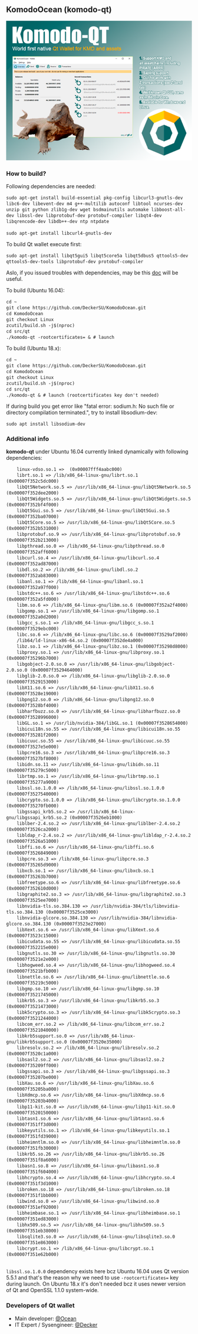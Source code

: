 ## KomodoOcean (komodo-qt) ##

![](./doc/images/komodo-qt-promo-10.png)

### How to build? ###

Following dependencies are needed:

```
sudo apt-get install build-essential pkg-config libcurl3-gnutls-dev libc6-dev libevent-dev m4 g++-multilib autoconf libtool ncurses-dev unzip git python zlib1g-dev wget bsdmainutils automake libboost-all-dev libssl-dev libprotobuf-dev protobuf-compiler libqt4-dev libqrencode-dev libdb++-dev ntp ntpdate

sudo apt-get install libcurl4-gnutls-dev 
```

To build Qt wallet execute first:

```
sudo apt-get install libqt5gui5 libqt5core5a libqt5dbus5 qttools5-dev qttools5-dev-tools libprotobuf-dev protobuf-compiler
```

Aslo, if you issued troubles with dependencies, may be this [doc](https://github.com/bitcoin/bitcoin/blob/master/doc/build-unix.md) will be useful.

To build (Ubuntu 16.04):

```
cd ~
git clone https://github.com/DeckerSU/KomodoOcean.git
cd KomodoOcean
git checkout Linux
zcutil/build.sh -j$(nproc)
cd src/qt
./komodo-qt -rootcertificates= & # launch
```

To build (Ubuntu 18.x):

```
cd ~
git clone https://github.com/DeckerSU/KomodoOcean.git
cd KomodoOcean
git checkout Linux
zcutil/build.sh -j$(nproc)
cd src/qt
./komodo-qt & # launch (rootcertificates key don't needed)
```

If during build you get error like "fatal error: sodium.h: No such file or directory compilation terminated.", try to install libsodium-dev:

```
sudo apt install libsodium-dev
```

### Additional info ###

**komodo-qt** under Ubuntu 16.04 currently linked dynamically with following dependencies:

```
	linux-vdso.so.1 =>  (0x00007fff4aabc000)
	librt.so.1 => /lib/x86_64-linux-gnu/librt.so.1 (0x00007f352c5dc000)
	libQt5Network.so.5 => /usr/lib/x86_64-linux-gnu/libQt5Network.so.5 (0x00007f352dee2000)
	libQt5Widgets.so.5 => /usr/lib/x86_64-linux-gnu/libQt5Widgets.so.5 (0x00007f352bf4f000)
	libQt5Gui.so.5 => /usr/lib/x86_64-linux-gnu/libQt5Gui.so.5 (0x00007f352ba07000)
	libQt5Core.so.5 => /usr/lib/x86_64-linux-gnu/libQt5Core.so.5 (0x00007f352b531000)
	libprotobuf.so.9 => /usr/lib/x86_64-linux-gnu/libprotobuf.so.9 (0x00007f352b213000)
	libpthread.so.0 => /lib/x86_64-linux-gnu/libpthread.so.0 (0x00007f352aff6000)
	libcurl.so.4 => /usr/lib/x86_64-linux-gnu/libcurl.so.4 (0x00007f352ad87000)
	libdl.so.2 => /lib/x86_64-linux-gnu/libdl.so.2 (0x00007f352ab83000)
	libanl.so.1 => /lib/x86_64-linux-gnu/libanl.so.1 (0x00007f352a97f000)
	libstdc++.so.6 => /usr/lib/x86_64-linux-gnu/libstdc++.so.6 (0x00007f352a5fd000)
	libm.so.6 => /lib/x86_64-linux-gnu/libm.so.6 (0x00007f352a2f4000)
	libgomp.so.1 => /usr/lib/x86_64-linux-gnu/libgomp.so.1 (0x00007f352a0d2000)
	libgcc_s.so.1 => /lib/x86_64-linux-gnu/libgcc_s.so.1 (0x00007f3529ebc000)
	libc.so.6 => /lib/x86_64-linux-gnu/libc.so.6 (0x00007f3529af2000)
	/lib64/ld-linux-x86-64.so.2 (0x00007f352de4a000)
	libz.so.1 => /lib/x86_64-linux-gnu/libz.so.1 (0x00007f35298d8000)
	libproxy.so.1 => /usr/lib/x86_64-linux-gnu/libproxy.so.1 (0x00007f35296b7000)
	libgobject-2.0.so.0 => /usr/lib/x86_64-linux-gnu/libgobject-2.0.so.0 (0x00007f3529464000)
	libglib-2.0.so.0 => /lib/x86_64-linux-gnu/libglib-2.0.so.0 (0x00007f3529153000)
	libX11.so.6 => /usr/lib/x86_64-linux-gnu/libX11.so.6 (0x00007f3528e19000)
	libpng12.so.0 => /lib/x86_64-linux-gnu/libpng12.so.0 (0x00007f3528bf4000)
	libharfbuzz.so.0 => /usr/lib/x86_64-linux-gnu/libharfbuzz.so.0 (0x00007f3528996000)
	libGL.so.1 => /usr/lib/nvidia-384/libGL.so.1 (0x00007f3528654000)
	libicui18n.so.55 => /usr/lib/x86_64-linux-gnu/libicui18n.so.55 (0x00007f35281f2000)
	libicuuc.so.55 => /usr/lib/x86_64-linux-gnu/libicuuc.so.55 (0x00007f3527e5e000)
	libpcre16.so.3 => /usr/lib/x86_64-linux-gnu/libpcre16.so.3 (0x00007f3527bf8000)
	libidn.so.11 => /usr/lib/x86_64-linux-gnu/libidn.so.11 (0x00007f35279c5000)
	librtmp.so.1 => /usr/lib/x86_64-linux-gnu/librtmp.so.1 (0x00007f35277a9000)
	libssl.so.1.0.0 => /lib/x86_64-linux-gnu/libssl.so.1.0.0 (0x00007f3527540000)
	libcrypto.so.1.0.0 => /lib/x86_64-linux-gnu/libcrypto.so.1.0.0 (0x00007f35270fb000)
	libgssapi_krb5.so.2 => /usr/lib/x86_64-linux-gnu/libgssapi_krb5.so.2 (0x00007f3526eb1000)
	liblber-2.4.so.2 => /usr/lib/x86_64-linux-gnu/liblber-2.4.so.2 (0x00007f3526ca2000)
	libldap_r-2.4.so.2 => /usr/lib/x86_64-linux-gnu/libldap_r-2.4.so.2 (0x00007f3526a51000)
	libffi.so.6 => /usr/lib/x86_64-linux-gnu/libffi.so.6 (0x00007f3526849000)
	libpcre.so.3 => /lib/x86_64-linux-gnu/libpcre.so.3 (0x00007f35265d9000)
	libxcb.so.1 => /usr/lib/x86_64-linux-gnu/libxcb.so.1 (0x00007f35263b7000)
	libfreetype.so.6 => /usr/lib/x86_64-linux-gnu/libfreetype.so.6 (0x00007f352610d000)
	libgraphite2.so.3 => /usr/lib/x86_64-linux-gnu/libgraphite2.so.3 (0x00007f3525ee7000)
	libnvidia-tls.so.384.130 => /usr/lib/nvidia-384/tls/libnvidia-tls.so.384.130 (0x00007f3525ce3000)
	libnvidia-glcore.so.384.130 => /usr/lib/nvidia-384/libnvidia-glcore.so.384.130 (0x00007f3523e27000)
	libXext.so.6 => /usr/lib/x86_64-linux-gnu/libXext.so.6 (0x00007f3523c15000)
	libicudata.so.55 => /usr/lib/x86_64-linux-gnu/libicudata.so.55 (0x00007f352215e000)
	libgnutls.so.30 => /usr/lib/x86_64-linux-gnu/libgnutls.so.30 (0x00007f3521e2e000)
	libhogweed.so.4 => /usr/lib/x86_64-linux-gnu/libhogweed.so.4 (0x00007f3521bfb000)
	libnettle.so.6 => /usr/lib/x86_64-linux-gnu/libnettle.so.6 (0x00007f35219c5000)
	libgmp.so.10 => /usr/lib/x86_64-linux-gnu/libgmp.so.10 (0x00007f3521745000)
	libkrb5.so.3 => /usr/lib/x86_64-linux-gnu/libkrb5.so.3 (0x00007f3521473000)
	libk5crypto.so.3 => /usr/lib/x86_64-linux-gnu/libk5crypto.so.3 (0x00007f3521244000)
	libcom_err.so.2 => /lib/x86_64-linux-gnu/libcom_err.so.2 (0x00007f3521040000)
	libkrb5support.so.0 => /usr/lib/x86_64-linux-gnu/libkrb5support.so.0 (0x00007f3520e35000)
	libresolv.so.2 => /lib/x86_64-linux-gnu/libresolv.so.2 (0x00007f3520c1a000)
	libsasl2.so.2 => /usr/lib/x86_64-linux-gnu/libsasl2.so.2 (0x00007f35209ff000)
	libgssapi.so.3 => /usr/lib/x86_64-linux-gnu/libgssapi.so.3 (0x00007f35207be000)
	libXau.so.6 => /usr/lib/x86_64-linux-gnu/libXau.so.6 (0x00007f35205ba000)
	libXdmcp.so.6 => /usr/lib/x86_64-linux-gnu/libXdmcp.so.6 (0x00007f35203b4000)
	libp11-kit.so.0 => /usr/lib/x86_64-linux-gnu/libp11-kit.so.0 (0x00007f3520150000)
	libtasn1.so.6 => /usr/lib/x86_64-linux-gnu/libtasn1.so.6 (0x00007f351ff3d000)
	libkeyutils.so.1 => /lib/x86_64-linux-gnu/libkeyutils.so.1 (0x00007f351fd39000)
	libheimntlm.so.0 => /usr/lib/x86_64-linux-gnu/libheimntlm.so.0 (0x00007f351fb30000)
	libkrb5.so.26 => /usr/lib/x86_64-linux-gnu/libkrb5.so.26 (0x00007f351f8a6000)
	libasn1.so.8 => /usr/lib/x86_64-linux-gnu/libasn1.so.8 (0x00007f351f604000)
	libhcrypto.so.4 => /usr/lib/x86_64-linux-gnu/libhcrypto.so.4 (0x00007f351f3d1000)
	libroken.so.18 => /usr/lib/x86_64-linux-gnu/libroken.so.18 (0x00007f351f1bb000)
	libwind.so.0 => /usr/lib/x86_64-linux-gnu/libwind.so.0 (0x00007f351ef92000)
	libheimbase.so.1 => /usr/lib/x86_64-linux-gnu/libheimbase.so.1 (0x00007f351ed83000)
	libhx509.so.5 => /usr/lib/x86_64-linux-gnu/libhx509.so.5 (0x00007f351eb38000)
	libsqlite3.so.0 => /usr/lib/x86_64-linux-gnu/libsqlite3.so.0 (0x00007f351e863000)
	libcrypt.so.1 => /lib/x86_64-linux-gnu/libcrypt.so.1 (0x00007f351e62b000)
	
```

`libssl.so.1.0.0` dependency exists here bcz Ubuntu 16.04 uses Qt version 5.5.1 and that's the reason why we need to use `-rootcertificates=` key during launch. On Ubuntu 18.x it's don't needed bcz it uses newer version of Qt and OpenSSL 1.1.0 system-wide.


### Developers of Qt wallet ###

- Main developer: [@Ocean](https://komodo-platform.slack.com/team/U8BRG09EV)
- IT Expert / Sysengineer: [@Decker](https://komodo-platform.slack.com/messages/D5UHJMCJ3)